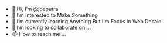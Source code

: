 - 👋 Hi, I’m @joeputra
- 👀 I’m interested to Make Something
- 🌱 I’m currently learning Anything But i'm Focus in Web Desain
- 💞️ I’m looking to collaborate on ...
- 📫 How to reach me ...

<!---
joeputra/joeputra is a ✨ special ✨ repository because its `README.md` (this file) appears on your GitHub profile.
You can click the Preview link to take a look at your changes.
--->
